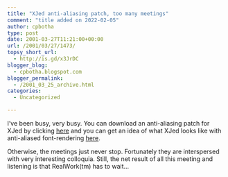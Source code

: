 ```yaml
---
title: "XJed anti-aliasing patch, too many meetings"
comment: "title added on 2022-02-05"
author: cpbotha
type: post
date: 2001-03-27T11:21:00+00:00
url: /2001/03/27/1473/
topsy_short_url:
  - http://is.gd/x3JrDC
blogger_blog:
  - cpbotha.blogspot.com
blogger_permalink:
  - /2001_03_25_archive.html
categories:
  - Uncategorized

---
```

I’ve been busy, very busy. You can download an anti-aliasing patch for XJed by clicking [here][1] and you can get an idea of what XJed looks like with anti-aliased font-rendering <a data-rel="lightbox-image-0" data-rl_caption="" data-rl_title="" href="/screenshots/xjed-aa-20010326b.png" title="">here</a>.

Otherwise, the meetings just never stop. Fortunately they are interspersed with very interesting colloquia. Still, the net result of all this meeting and listening is that RealWork(tm) has to wait…

 [1]: /files/tud-public_html/jedstuff/patches/jed-B0.99-12-xrenderfont.patch
